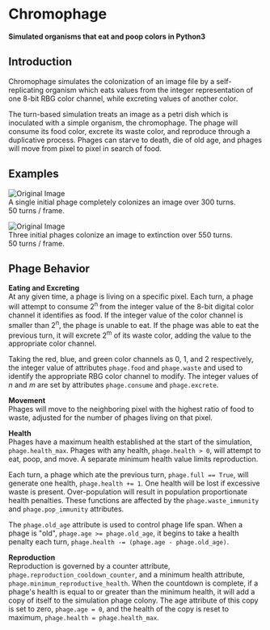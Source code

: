 Chromophage
===========

**Simulated organisms that eat and poop colors in Python3**

Introduction
---------

Chromophage simulates the colonization of an image file by a self-replicating organism which eats values from the integer representation of one 8-bit RBG color channel, while excreting values of another color.

The turn-based simulation treats an image as a petri dish which is inoculated with a simple organism, the chromophage. The phage will consume its food color, excrete its waste color, and reproduce through a duplicative process. Phages can starve to death, die of old age, and phages will move from pixel to pixel in search of food.

Examples
---------

![Original Image](http://i.imgur.com/BkQUI3U.gif "")  
A single initial phage completely colonizes an image over 300 turns.  
50 turns / frame.

![Original Image](http://i.imgur.com/rjhCHQ1.gif "")  
Three initial phages colonize an image to extinction over 550 turns.  
50 turns / frame.


	
Phage Behavior 
--------- 
**Eating and Excreting**   
At any given time, a phage is living on a specific pixel. Each turn, a phage will attempt to consume 2<sup>n</sup> from the integer value of the 8-bit digital color channel it identifies as food. If the integer value of the color channel is smaller than 2<sup>n</sup>, the phage is unable to eat. If the phage was able to eat the previous turn, it will excrete 2<sup>m</sup> of its waste color, adding the value to the appropriate color channel.  

Taking the red, blue, and green color channels as 0, 1, and 2 respectively, the integer value of attributes `phage.food` and `phage.waste` and used to identify the appropriate RBG color channel to modify. The integer values of *n* and *m* are set by attributes `phage.consume` and `phage.excrete`.
 
**Movement**   
Phages will move to the neighboring pixel with the highest ratio of food to waste, adjusted for the number of phages living on that pixel. 
 
**Health**   
Phages have a maximum health established at the start of the simulation, `phage.health_max`. Phages with any health, `phage.health > 0`, will attempt to eat, poop, and move. A separate minimum health value limits reproduction. 
 
Each turn, a phage which ate the previous turn, `phage.full == True`, will generate one health, `phage.health += 1`. One health will be lost if excessive waste is present. Over-population will result in population proportionate health penalties. These functions are affected by the `phage.waste_immunity` and `phage.pop_immunity` attributes.

The `phage.old_age` attribute is used to control phage life span. When a phage is "old", `phage.age >= phage.old_age`, it begins to take a health penalty each turn, `phage.health -= (phage.age - phage.old_age)`.
 
**Reproduction**   
Reproduction is governed by a counter attribute, `phage.reproduction_cooldown_counter`, and a minimum health attribute, `phage.minimum_reproductive_health`. When the countdown is complete, if a phage's health is equal to or greater than the minimum health, it will add a copy of itself to the simulation phage colony. The age attribute of this copy is set to zero, `phage.age = 0`, and the health of the copy is reset to maximum, `phage.health = phage.health_max`.
 


